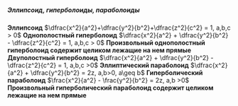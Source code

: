 ##### Эллипсоид, гиперболоиды, параболоиды
**Эллипсоид** $\dfrac{x^2}{a^2}+\dfrac{y^2}{b^2}+\dfrac{z^2}{c^2} = 1, a,b,c > 0$
**Однополостный гиперболоид** $\dfrac{x^2}{a^2} + \dfrac{y^2}{b^2} - \dfrac{z^2}{c^2} = 1, a,b,c > 0$
**Произвольный однополостный гиперболоид содержит целиком лежащие на нем прямые**
**Двуполостный гиперболоид** $\dfrac{x^2}{a^2} + \dfrac{y^2}{b^2} - \dfrac{z^2}{c^2} = 1, a,b,c >0$
**Эллиптический параболоид** $\dfrac{x^2}{a^2} + \dfrac{y^2}{b^2} = 2z, a,b>0, a\geq b$
**Гиперболический параболоид** $\frac{x^2}{a^2} - \frac{y^2}{b^2} = 2z, a,b >0$
**Произвольный гиперболический параболоид содержит целиком лежащие на нем прямые**